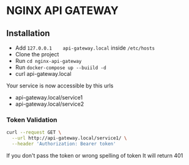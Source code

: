 NGINX API GATEWAY
===

## Installation

- Add ```127.0.0.1    api-gateway.local``` inside ``/etc/hosts ``
- Clone the project
- Run ``` cd nginx-api-gateway ```
- Run ``` docker-compose up --buiild -d ```
- curl api-gateway.local

Your service is now accessible by this urls 
- api-gateway.local/service1
- api-gateway.local/service2

### Token Validation

```bash
curl --request GET \
  --url http://api-gateway.local/service1/ \
  --header 'Authorization: Bearer token'
```
If you don't pass the token or wrong spelling of token It will return 401